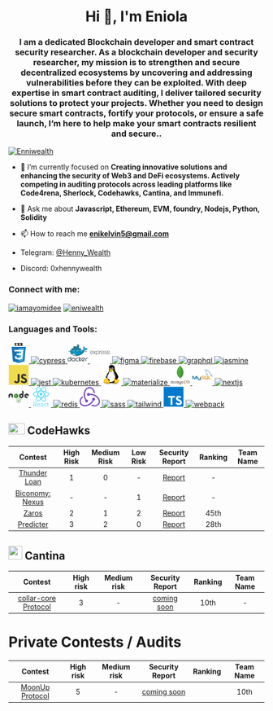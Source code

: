 
<h1 align="center">Hi 👋, I'm Eniola</h1>
<h3 align="center">I am a dedicated Blockchain developer and smart contract security researcher. As a blockchain developer and security researcher, my mission is to strengthen and secure decentralized ecosystems by uncovering and addressing vulnerabilities before they can be exploited. With deep expertise in smart contract auditing, I deliver tailored security solutions to protect your projects. Whether you need to design secure smart contracts, fortify your protocols, or ensure a safe launch, I’m here to help make your smart contracts resilient and secure.. </h3>

<p align="left"> <a href=""><img src="" alt="Enniwealth" /></a> </p>

- 🌱 I’m currently focused on **Creating innovative solutions and enhancing the security of Web3 and DeFi ecosystems. Actively competing in auditing protocols across leading platforms like Code4rena, Sherlock, Codehawks, Cantina, and Immunefi.**

- 💬 Ask me about **Javascript, Ethereum, EVM, foundry, Nodejs, Python, Solidity**

- 📫 How to reach me **enikelvin5@gmail.com**

- Telegram: [@Henny_Wealth](https://t.me/Henny_Wealth)
- Discord: 0xhennywealth

<h3 align="left">Connect with me:</h3>
<p align="left">
<a href="https://twitter.com/wealth_thefirst" target="blank"><img align="center" src="https://raw.githubusercontent.com/rahuldkjain/github-profile-readme-generator/master/src/images/icons/Social/twitter.svg" alt="iamayomidee" height="30" width="40" /></a>
<a href="https://www.linkedin.com/in/eniola-kelvin-bba747182/" target="blank"><img align="center" src="https://raw.githubusercontent.com/rahuldkjain/github-profile-readme-generator/master/src/images/icons/Social/linked-in-alt.svg" alt="eniwealth" height="30" width="40" /></a>
</p>
    

<h3 align="left">Languages and Tools:</h3>
<p align="left"> <a href="https://www.w3schools.com/css/" target="_blank" rel="noreferrer"> <img src="https://raw.githubusercontent.com/devicons/devicon/master/icons/css3/css3-original-wordmark.svg" alt="css3" width="40" height="40"/> </a> <a href="https://www.cypress.io" target="_blank" rel="noreferrer"> <img src="https://raw.githubusercontent.com/simple-icons/simple-icons/6e46ec1fc23b60c8fd0d2f2ff46db82e16dbd75f/icons/cypress.svg" alt="cypress" width="40" height="40"/> </a> <a href="https://www.docker.com/" target="_blank" rel="noreferrer"> <img src="https://raw.githubusercontent.com/devicons/devicon/master/icons/docker/docker-original-wordmark.svg" alt="docker" width="40" height="40"/> </a> <a href="https://expressjs.com" target="_blank" rel="noreferrer"> <img src="https://raw.githubusercontent.com/devicons/devicon/master/icons/express/express-original-wordmark.svg" alt="express" width="40" height="40"/> </a> <a href="https://www.figma.com/" target="_blank" rel="noreferrer"> <img src="https://www.vectorlogo.zone/logos/figma/figma-icon.svg" alt="figma" width="40" height="40"/> </a> <a href="https://firebase.google.com/" target="_blank" rel="noreferrer"> <img src="https://www.vectorlogo.zone/logos/firebase/firebase-icon.svg" alt="firebase" width="40" height="40"/> </a> <a href="https://graphql.org" target="_blank" rel="noreferrer"> <img src="https://www.vectorlogo.zone/logos/graphql/graphql-icon.svg" alt="graphql" width="40" height="40"/> </a> <a href="https://jasmine.github.io/" target="_blank" rel="noreferrer"> <img src="https://seeklogo.com/images/H/hardhat-logo-888739EBB4-seeklogo.com.png" alt="jasmine" width="40" height="40"/> </a> <a href="https://developer.mozilla.org/en-US/docs/Web/JavaScript" target="_blank" rel="noreferrer"> <img src="https://raw.githubusercontent.com/devicons/devicon/master/icons/javascript/javascript-original.svg" alt="javascript" width="40" height="40"/> </a> <a href="https://jestjs.io" target="_blank" rel="noreferrer"> <img src="https://www.vectorlogo.zone/logos/jestjsio/jestjsio-icon.svg" alt="jest" width="40" height="40"/> </a> <a href="https://kubernetes.io" target="_blank" rel="noreferrer"> <img src="https://www.vectorlogo.zone/logos/kubernetes/kubernetes-icon.svg" alt="kubernetes" width="40" height="40"/> </a> <a href="https://www.linux.org/" target="_blank" rel="noreferrer"> <img src="https://raw.githubusercontent.com/devicons/devicon/master/icons/linux/linux-original.svg" alt="linux" width="40" height="40"/> </a> <a href="https://materializecss.com/" target="_blank" rel="noreferrer"> <img src="https://raw.githubusercontent.com/prplx/svg-logos/5585531d45d294869c4eaab4d7cf2e9c167710a9/svg/materialize.svg" alt="materialize" width="40" height="40"/> </a> <a href="https://www.mongodb.com/" target="_blank" rel="noreferrer"> <img src="https://raw.githubusercontent.com/devicons/devicon/master/icons/mongodb/mongodb-original-wordmark.svg" alt="mongodb" width="40" height="40"/> </a> <a href="https://www.mysql.com/" target="_blank" rel="noreferrer"> <img src="https://raw.githubusercontent.com/devicons/devicon/master/icons/mysql/mysql-original-wordmark.svg" alt="mysql" width="40" height="40"/> </a> <a href="https://nextjs.org/" target="_blank" rel="noreferrer"> <img src="https://cdn.worldvectorlogo.com/logos/nextjs-2.svg" alt="nextjs" width="40" height="40"/> </a> <a href="https://nodejs.org" target="_blank" rel="noreferrer"> <img src="https://raw.githubusercontent.com/devicons/devicon/master/icons/nodejs/nodejs-original-wordmark.svg" alt="nodejs" width="40" height="40"/> </a> <a href="https://reactjs.org/" target="_blank" rel="noreferrer"> <img src="https://raw.githubusercontent.com/devicons/devicon/master/icons/react/react-original-wordmark.svg" alt="react" width="40" height="40"/> </a> <a href="https://soliditylang.org/" target="_blank" rel="noreferrer"> <img src="https://upload.wikimedia.org/wikipedia/commons/9/98/Solidity_logo.svg" alt="redis" width="40" height="40"/> </a> <a href="https://redux.js.org" target="_blank" rel="noreferrer"> <img src="https://raw.githubusercontent.com/devicons/devicon/master/icons/redux/redux-original.svg" alt="redux" width="40" height="40"/> </a> <a href="https://sass-lang.com" target="_blank" rel="noreferrer"> <img src="https://www.svgrepo.com/download/341796/ethereum.svg" alt="sass" width="40" height="40"/> </a> <a href="https://tailwindcss.com/" target="_blank" rel="noreferrer"> <img src="https://www.vectorlogo.zone/logos/tailwindcss/tailwindcss-icon.svg" alt="tailwind" width="40" height="40"/> </a> <a href="https://www.typescriptlang.org/" target="_blank" rel="noreferrer"> <img src="https://raw.githubusercontent.com/devicons/devicon/master/icons/typescript/typescript-original.svg" alt="typescript" width="40" height="40"/> </a> <a href="https://webpack.js.org" target="_blank" rel="noreferrer"> <img src="https://www.google.com/url?sa=i&url=https%3A%2F%2Fblog.lambdaclass.com%2Fethereum-development-made-easy-with-foundry%2F&psig=AOvVaw3uTnOjVyDtY2B2VnfnJwRS&ust=1721849573589000&source=images&cd=vfe&opi=89978449&ved=0CBEQjRxqFwoTCMiamYeBvocDFQAAAAAdAAAAABAZ" alt="webpack" width="40" height="40"/> </a> </p>


## <img src="https://res.cloudinary.com/droqoz7lg/image/upload/v1689080263/snhkgvtsidryjdtx0pce.png" width=32 height=22> CodeHawks

|                                   Contest                                    | High Risk | Medium Risk | Low Risk |                                                 Security Report                                                 | Ranking | Team Name |
| :--------------------------------------------------------------------------: | :-------: | :---------: | :------: | :-------------------------------------------------------------------------------------------------------------: | :-----: | :-------: |
| [Thunder Loan](https://www.codehawks.com/contests/clocopz26004rkx08q1n61wnz) |     1     |      0      |    -     |   [Report](https://github.com/DevPelz/Portfolio/blob/main/CodeHawks/Pelz-First-Flight-%233_-Thunder-Loan.md)    |    -    |           |
|      [Biconomy: Nexus](https://codehawks.cyfrin.io/c/2024-07-biconomy)       |     -     |      -      |    1     | [Report](https://codehawks.cyfrin.io/c/2024-07-biconomy/results?lt=contest&page=1&sc=reward&sj=reward&t=report) |  -   |           |
|             [Zaros](https://codehawks.cyfrin.io/c/2024-07-zaros)             |     2     |      1      |    2     |  [Report](https://codehawks.cyfrin.io/c/2024-07-zaros/results?lt=contest&sc=reward&sj=reward&page=1&t=report)   |  45th   |           |
|             [Predicter](https://codehawks.cyfrin.io/c/2024-08-tadle)  |   3       |     2    |      0     | [Report](https://codehawks.cyfrin.io/c/2024-08-tadle/results?t=report)  |    28th       |


## <img src="https://www.google.com/s2/favicons?sz=64&domain_url=https://cantina.xyz/" width=27 height=27> Cantina

|                                          Contest                                          | High risk | Medium risk |                                   Security Report                                    | Ranking | Team Name |
| :---------------------------------------------------------------------------------------: | :-------: | :---------: | :----------------------------------------------------------------------------------: | :-----: | :-------: |
| [collar-core Protocol](https://cantina.xyz/competitions/050711ca-a6d1-4fdd-9f94-3816233c1bd5) |     3   |      -      | [coming soon](https://cantina.xyz/) |   10th    |     -    |

# Private Contests / Audits

|                                          Contest                                          | High risk | Medium risk |                                   Security Report                                    | Ranking | Team Name |
| :---------------------------------------------------------------------------------------: | :-------: | :---------: | :----------------------------------------------------------------------------------: | :-----: | :-------: |
| [MoonUp Protocol](https://github.com/MoonUpMeme/MoonUp_protocol) |     5     |      -      | [coming soon]() |       |     10th    |